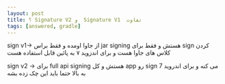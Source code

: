 ```yaml
---
layout: post
title: ‫ تفاوت  Signature V1  و Signature V2 ؟
tags: [answered, gradle]
---
```




<!-- comment #655649687 -->

sign v1-> از جاوا اومده و فقط براس jar signing هستش و فقط برای sign کردن کلاس های جاوا هست و برای اندزوید ۷ به پائین قابل استفاده هست

sign v2 -> برای full api signing هستش و کل app رو sign می کنه و برای اندروید 7 به بالا حتما باید این چک زده بشه
